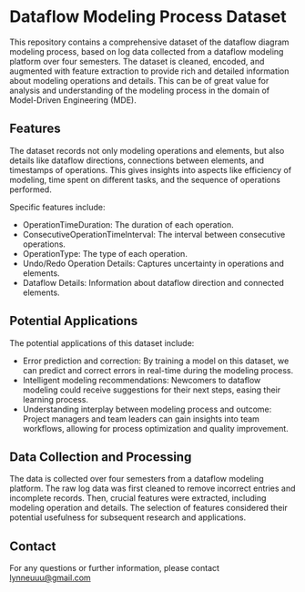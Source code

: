 # Dataflow Modeling Process Dataset

This repository contains a comprehensive dataset of the dataflow diagram modeling process, based on log data collected from a dataflow modeling platform over four semesters. The dataset is cleaned, encoded, and augmented with feature extraction to provide rich and detailed information about modeling operations and details. This can be of great value for analysis and understanding of the modeling process in the domain of Model-Driven Engineering (MDE).

## Features

The dataset records not only modeling operations and elements, but also details like dataflow directions, connections between elements, and timestamps of operations. This gives insights into aspects like efficiency of modeling, time spent on different tasks, and the sequence of operations performed.

Specific features include:

- OperationTimeDuration: The duration of each operation.
- ConsecutiveOperationTimeInterval: The interval between consecutive operations.
- OperationType: The type of each operation.
- Undo/Redo Operation Details: Captures uncertainty in operations and elements.
- Dataflow Details: Information about dataflow direction and connected elements.

## Potential Applications

The potential applications of this dataset include:

- Error prediction and correction: By training a model on this dataset, we can predict and correct errors in real-time during the modeling process.
- Intelligent modeling recommendations: Newcomers to dataflow modeling could receive suggestions for their next steps, easing their learning process.
- Understanding interplay between modeling process and outcome: Project managers and team leaders can gain insights into team workflows, allowing for process optimization and quality improvement.

## Data Collection and Processing

The data is collected over four semesters from a dataflow modeling platform. The raw log data was first cleaned to remove incorrect entries and incomplete records. Then, crucial features were extracted, including modeling operation and details. The selection of features considered their potential usefulness for subsequent research and applications.

## Contact

For any questions or further information, please contact lynneuuu@gmail.com